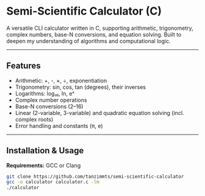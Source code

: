 # Semi-Scientific Calculator (C)

A versatile CLI calculator written in C, supporting arithmetic, trigonometry, complex numbers, base-N conversions, and equation solving. Built to deepen my understanding of algorithms and computational logic.

---

## Features
- Arithmetic: +, -, ×, ÷, exponentiation
- Trigonometry: sin, cos, tan (degrees), their inverses
- Logarithms: log₁₀, ln, eˣ
- Complex number operations
- Base-N conversions (2–16)
- Linear (2-variable, 3-variable) and quadratic equation solving (incl. complex roots)
- Error handling and constants (π, e)

---

## Installation & Usage
**Requirements:** GCC or Clang  
```bash
git clone https://github.com/tanzimmts/semi-scientific-calculator
gcc -o calculator calculator.c -lm
./calculator

